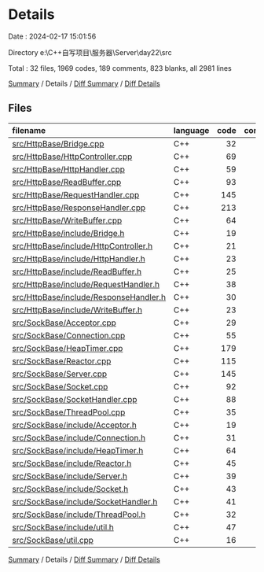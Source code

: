 # Details

Date : 2024-02-17 15:01:56

Directory e:\\C++自写项目\\服务器\\Server\\day22\\src

Total : 32 files,  1969 codes, 189 comments, 823 blanks, all 2981 lines

[Summary](results.md) / Details / [Diff Summary](diff.md) / [Diff Details](diff-details.md)

## Files
| filename | language | code | comment | blank | total |
| :--- | :--- | ---: | ---: | ---: | ---: |
| [src/HttpBase/Bridge.cpp](/src/HttpBase/Bridge.cpp) | C++ | 32 | 0 | 13 | 45 |
| [src/HttpBase/HttpController.cpp](/src/HttpBase/HttpController.cpp) | C++ | 69 | 4 | 17 | 90 |
| [src/HttpBase/HttpHandler.cpp](/src/HttpBase/HttpHandler.cpp) | C++ | 59 | 3 | 23 | 85 |
| [src/HttpBase/ReadBuffer.cpp](/src/HttpBase/ReadBuffer.cpp) | C++ | 93 | 6 | 28 | 127 |
| [src/HttpBase/RequestHandler.cpp](/src/HttpBase/RequestHandler.cpp) | C++ | 145 | 37 | 32 | 214 |
| [src/HttpBase/ResponseHandler.cpp](/src/HttpBase/ResponseHandler.cpp) | C++ | 213 | 30 | 30 | 273 |
| [src/HttpBase/WriteBuffer.cpp](/src/HttpBase/WriteBuffer.cpp) | C++ | 64 | 1 | 25 | 90 |
| [src/HttpBase/include/Bridge.h](/src/HttpBase/include/Bridge.h) | C++ | 19 | 0 | 17 | 36 |
| [src/HttpBase/include/HttpController.h](/src/HttpBase/include/HttpController.h) | C++ | 21 | 0 | 15 | 36 |
| [src/HttpBase/include/HttpHandler.h](/src/HttpBase/include/HttpHandler.h) | C++ | 23 | 1 | 24 | 48 |
| [src/HttpBase/include/ReadBuffer.h](/src/HttpBase/include/ReadBuffer.h) | C++ | 25 | 4 | 21 | 50 |
| [src/HttpBase/include/RequestHandler.h](/src/HttpBase/include/RequestHandler.h) | C++ | 38 | 1 | 26 | 65 |
| [src/HttpBase/include/ResponseHandler.h](/src/HttpBase/include/ResponseHandler.h) | C++ | 30 | 1 | 16 | 47 |
| [src/HttpBase/include/WriteBuffer.h](/src/HttpBase/include/WriteBuffer.h) | C++ | 23 | 3 | 22 | 48 |
| [src/SockBase/Acceptor.cpp](/src/SockBase/Acceptor.cpp) | C++ | 29 | 1 | 15 | 45 |
| [src/SockBase/Connection.cpp](/src/SockBase/Connection.cpp) | C++ | 55 | 4 | 18 | 77 |
| [src/SockBase/HeapTimer.cpp](/src/SockBase/HeapTimer.cpp) | C++ | 179 | 4 | 52 | 235 |
| [src/SockBase/Reactor.cpp](/src/SockBase/Reactor.cpp) | C++ | 115 | 0 | 60 | 175 |
| [src/SockBase/Server.cpp](/src/SockBase/Server.cpp) | C++ | 145 | 2 | 16 | 163 |
| [src/SockBase/Socket.cpp](/src/SockBase/Socket.cpp) | C++ | 92 | 0 | 58 | 150 |
| [src/SockBase/SocketHandler.cpp](/src/SockBase/SocketHandler.cpp) | C++ | 88 | 2 | 31 | 121 |
| [src/SockBase/ThreadPool.cpp](/src/SockBase/ThreadPool.cpp) | C++ | 35 | 1 | 10 | 46 |
| [src/SockBase/include/Acceptor.h](/src/SockBase/include/Acceptor.h) | C++ | 19 | 2 | 13 | 34 |
| [src/SockBase/include/Connection.h](/src/SockBase/include/Connection.h) | C++ | 31 | 9 | 21 | 61 |
| [src/SockBase/include/HeapTimer.h](/src/SockBase/include/HeapTimer.h) | C++ | 64 | 17 | 53 | 134 |
| [src/SockBase/include/Reactor.h](/src/SockBase/include/Reactor.h) | C++ | 45 | 9 | 34 | 88 |
| [src/SockBase/include/Server.h](/src/SockBase/include/Server.h) | C++ | 39 | 6 | 20 | 65 |
| [src/SockBase/include/Socket.h](/src/SockBase/include/Socket.h) | C++ | 43 | 6 | 37 | 86 |
| [src/SockBase/include/SocketHandler.h](/src/SockBase/include/SocketHandler.h) | C++ | 41 | 18 | 32 | 91 |
| [src/SockBase/include/ThreadPool.h](/src/SockBase/include/ThreadPool.h) | C++ | 32 | 12 | 16 | 60 |
| [src/SockBase/include/util.h](/src/SockBase/include/util.h) | C++ | 47 | 5 | 16 | 68 |
| [src/SockBase/util.cpp](/src/SockBase/util.cpp) | C++ | 16 | 0 | 12 | 28 |

[Summary](results.md) / Details / [Diff Summary](diff.md) / [Diff Details](diff-details.md)